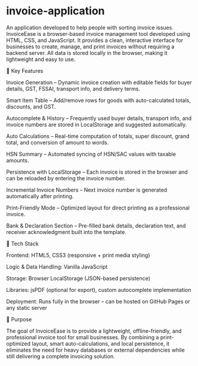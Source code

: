 # invoice-application
An application developed to help people with  sorting invoice issues.
InvoiceEase is a browser-based invoice management tool developed using HTML, CSS, and JavaScript. It provides a clean, interactive interface for businesses to create, manage, and print invoices without requiring a backend server. All data is stored locally in the browser, making it lightweight and easy to use.

🔹 Key Features

Invoice Generation – Dynamic invoice creation with editable fields for buyer details, GST, FSSAI, transport info, and delivery terms.

Smart Item Table – Add/remove rows for goods with auto-calculated totals, discounts, and GST.

Autocomplete & History – Frequently used buyer details, transport info, and invoice numbers are stored in LocalStorage and suggested automatically.

Auto Calculations – Real-time computation of totals, super discount, grand total, and conversion of amount to words.

HSN Summary – Automated syncing of HSN/SAC values with taxable amounts.

Persistence with LocalStorage – Each invoice is stored in the browser and can be reloaded by entering the invoice number.

Incremental Invoice Numbers – Next invoice number is generated automatically after printing.

Print-Friendly Mode – Optimized layout for direct printing as a professional invoice.

Bank & Declaration Section – Pre-filled bank details, declaration text, and receiver acknowledgment built into the template.

🔹 Tech Stack

Frontend: HTML5, CSS3 (responsive + print media styling)

Logic & Data Handling: Vanilla JavaScript

Storage: Browser LocalStorage (JSON-based persistence)

Libraries: jsPDF (optional for export), custom autocomplete implementation

Deployment: Runs fully in the browser – can be hosted on GitHub Pages or any static server

🔹 Purpose

The goal of InvoiceEase is to provide a lightweight, offline-friendly, and professional invoice tool for small businesses. By combining a print-optimized layout, smart auto-calculations, and local persistence, it eliminates the need for heavy databases or external dependencies while still delivering a complete invoicing solution.
